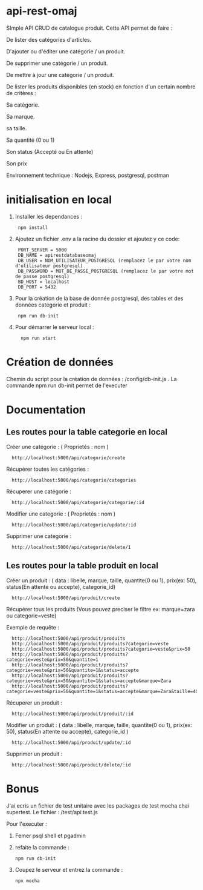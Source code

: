 # api-rest-omaj
SImple API CRUD de catalogue produit. Cette API permet de faire :

  De lister des catégories d'articles.

  D'ajouter ou d'éditer une catégorie / un produit. 
  
  De supprimer une catégorie / un produit. 
  
  De mettre à jour une catégorie / un produit. 
  
  De lister les produits disponibles (en stock) en fonction d'un certain nombre de critères : 
    
   Sa catégorie. 
   
   Sa marque. 
      
   sa taille. 
      
   Sa quantité (0 ou 1) 
      
   Son status (Accepté ou En attente) 
      
   Son prix

Environnement technique : Nodejs, Express, postgresql, postman

# initialisation en local

1. Installer les dependances : 
  
        npm install
3. Ajoutez un fichier .env a la racine du dossier et ajoutez y ce code:
      
      
        PORT_SERVER = 5000
        DB_NAME = apirestdatabaseomaj
        DB_USER = NOM_UTILISATEUR_POSTGRESQL (remplacez le par votre nom d'utilisateur postgresql)
        DB_PASSWORD = MOT_DE_PASSE_POSTGRESQL (remplacez le par votre mot de passe postgresql)
        BD_HOST = localhost
        DB_PORT = 5432     
      
3. Pour la création de la base de donnée postgresql, des tables et des données catégorie et produit : 
          
        npm run db-init 
4. Pour démarrer le serveur local : 

         npm run start

# Création de données

Chemin du script pour la création de données : /config/db-init.js . La commande npm run db-init permet de l'executer

# Documentation

## Les routes pour la table categorie en local

Créer une catégorie : ( Proprietés : nom ) 

      http://localhost:5000/api/categorie/create

Récupérer toutes les catégories : 

      http://localhost:5000/api/categorie/categories
      
Récuperer une catégorie : 

      http://localhost:5000/api/categorie/categorie/:id
      
Modifier une categorie : ( Proprietés : nom ) 

      http://localhost:5000/api/categorie/update/:id
      
Supprimer une categorie : 

      http://localhost:5000/api/categorie/delete/1
      
 ## Les routes pour la table produit en local
 
 Créer un produit : ( data : libelle, marque, taille, quantite(0 ou 1), prix(ex: 50),  status(En attente ou accepte), categorie_id) 

      http://localhost:5000/api/produit/create

Récupérer tous les produits (Vous pouvez preciser le filtre ex: marque=zara ou categorie=veste)

Exemple de requête :

      http://localhost:5000/api/produit/produits
      http://localhost:5000/api/produit/produits?categorie=veste
      http://localhost:5000/api/produit/produits?categorie=veste&prix=50
      http://localhost:5000/api/produit/produits?categorie=veste&prix=50&quantite=1
      http://localhost:5000/api/produit/produits?categorie=veste&prix=50&quantite=1&status=accepte
      http://localhost:5000/api/produit/produits?categorie=veste&prix=50&quantite=1&status=accepte&marque=Zara
      http://localhost:5000/api/produit/produits?categorie=veste&prix=50&quantite=1&status=accepte&marque=Zara&taille=40
      
      
Récuperer un produit : 

      http://localhost:5000/api/produit/produit/:id
      
Modifier un produit : ( data : libelle, marque, taille, quantite(0 ou 1), prix(ex: 50),  status(En attente ou accepte), categorie_id ) 

      http://localhost:5000/api/produit/update/:id
      
Supprimer un produit : 

      http://localhost:5000/api/produit/delete/:id
      
      
# Bonus

J'ai ecris un fichier de test unitaire avec les packages de test mocha chai supertest. Le fichier : /test/api.test.js 

Pour l'executer : 

1. Femer psql shell et pgadmin
2. refaite la commande : 

       npm run db-init
       
3. Coupez le serveur et entrez la commande :  

       npx mocha
